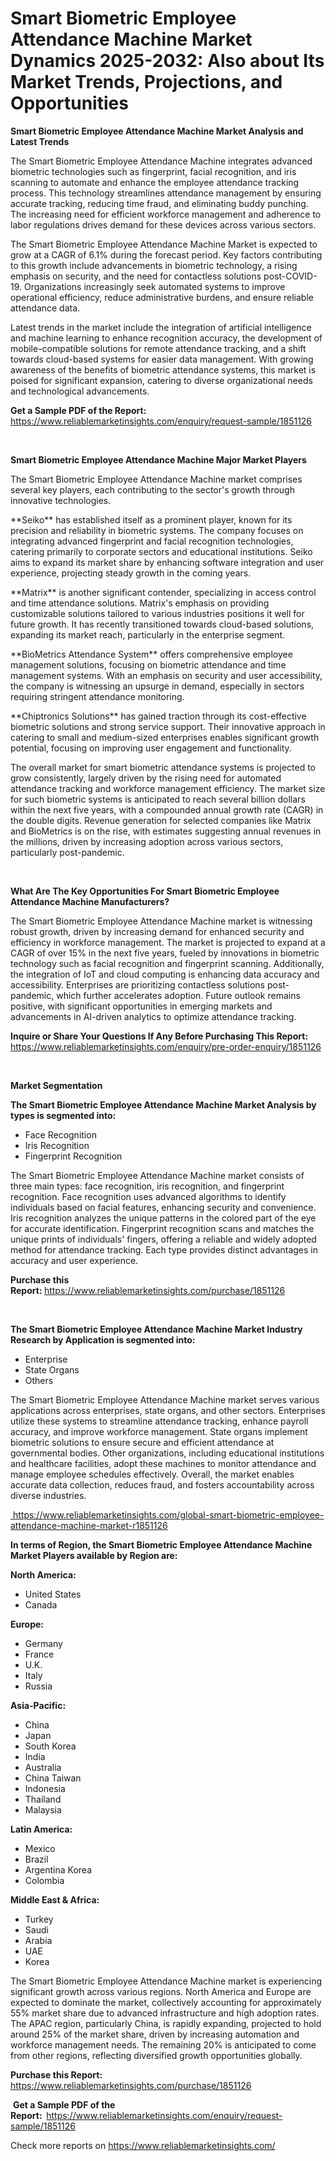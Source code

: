 <p><h1>Smart Biometric Employee Attendance Machine Market Dynamics 2025-2032: Also about Its Market Trends, Projections, and Opportunities</h1></p><p><strong>Smart Biometric Employee Attendance Machine Market Analysis and Latest Trends</strong></p>
<p><p>The Smart Biometric Employee Attendance Machine integrates advanced biometric technologies such as fingerprint, facial recognition, and iris scanning to automate and enhance the employee attendance tracking process. This technology streamlines attendance management by ensuring accurate tracking, reducing time fraud, and eliminating buddy punching. The increasing need for efficient workforce management and adherence to labor regulations drives demand for these devices across various sectors.</p><p>The Smart Biometric Employee Attendance Machine Market is expected to grow at a CAGR of 6.1% during the forecast period. Key factors contributing to this growth include advancements in biometric technology, a rising emphasis on security, and the need for contactless solutions post-COVID-19. Organizations increasingly seek automated systems to improve operational efficiency, reduce administrative burdens, and ensure reliable attendance data.</p><p>Latest trends in the market include the integration of artificial intelligence and machine learning to enhance recognition accuracy, the development of mobile-compatible solutions for remote attendance tracking, and a shift towards cloud-based systems for easier data management. With growing awareness of the benefits of biometric attendance systems, this market is poised for significant expansion, catering to diverse organizational needs and technological advancements.</p></p>
<p><strong>Get a Sample PDF of the Report:&nbsp;</strong> <a href="https://www.reliablemarketinsights.com/enquiry/request-sample/1851126?utm_campaign=2636&utm_medium=2&utm_source=Github&utm_content=ia&utm_term=26032025&utm_id=smart-biometric-employee-attendance-machine">https://www.reliablemarketinsights.com/enquiry/request-sample/1851126</a></p>
<p>&nbsp;</p>
<p><strong>Smart Biometric Employee Attendance Machine Major Market Players</strong></p>
<p><p>The Smart Biometric Employee Attendance Machine market comprises several key players, each contributing to the sector's growth through innovative technologies. </p><p>**Seiko** has established itself as a prominent player, known for its precision and reliability in biometric systems. The company focuses on integrating advanced fingerprint and facial recognition technologies, catering primarily to corporate sectors and educational institutions. Seiko aims to expand its market share by enhancing software integration and user experience, projecting steady growth in the coming years.</p><p>**Matrix** is another significant contender, specializing in access control and time attendance solutions. Matrix's emphasis on providing customizable solutions tailored to various industries positions it well for future growth. It has recently transitioned towards cloud-based solutions, expanding its market reach, particularly in the enterprise segment. </p><p>**BioMetrics Attendance System** offers comprehensive employee management solutions, focusing on biometric attendance and time management systems. With an emphasis on security and user accessibility, the company is witnessing an upsurge in demand, especially in sectors requiring stringent attendance monitoring.</p><p>**Chiptronics Solutions** has gained traction through its cost-effective biometric solutions and strong service support. Their innovative approach in catering to small and medium-sized enterprises enables significant growth potential, focusing on improving user engagement and functionality.</p><p>The overall market for smart biometric attendance systems is projected to grow consistently, largely driven by the rising need for automated attendance tracking and workforce management efficiency. The market size for such biometric systems is anticipated to reach several billion dollars within the next five years, with a compounded annual growth rate (CAGR) in the double digits. Revenue generation for selected companies like Matrix and BioMetrics is on the rise, with estimates suggesting annual revenues in the millions, driven by increasing adoption across various sectors, particularly post-pandemic.</p></p>
<p>&nbsp;</p>
<p><strong>What Are The Key Opportunities For Smart Biometric Employee Attendance Machine Manufacturers?</strong></p>
<p><p>The Smart Biometric Employee Attendance Machine market is witnessing robust growth, driven by increasing demand for enhanced security and efficiency in workforce management. The market is projected to expand at a CAGR of over 15% in the next five years, fueled by innovations in biometric technology such as facial recognition and fingerprint scanning. Additionally, the integration of IoT and cloud computing is enhancing data accuracy and accessibility. Enterprises are prioritizing contactless solutions post-pandemic, which further accelerates adoption. Future outlook remains positive, with significant opportunities in emerging markets and advancements in AI-driven analytics to optimize attendance tracking.</p></p>
<p><strong>Inquire or Share Your Questions If Any Before Purchasing This Report:</strong> <a href="https://www.reliablemarketinsights.com/enquiry/pre-order-enquiry/1851126?utm_campaign=2636&utm_medium=2&utm_source=Github&utm_content=ia&utm_term=26032025&utm_id=smart-biometric-employee-attendance-machine">https://www.reliablemarketinsights.com/enquiry/pre-order-enquiry/1851126</a></p>
<p>&nbsp;</p>
<p><strong>Market Segmentation</strong></p>
<p><strong>The Smart Biometric Employee Attendance Machine Market Analysis by types is segmented into:</strong></p>
<p><ul><li>Face Recognition</li><li>Iris Recognition</li><li>Fingerprint Recognition</li></ul></p>
<p><p>The Smart Biometric Employee Attendance Machine market consists of three main types: face recognition, iris recognition, and fingerprint recognition. Face recognition uses advanced algorithms to identify individuals based on facial features, enhancing security and convenience. Iris recognition analyzes the unique patterns in the colored part of the eye for accurate identification. Fingerprint recognition scans and matches the unique prints of individuals' fingers, offering a reliable and widely adopted method for attendance tracking. Each type provides distinct advantages in accuracy and user experience.</p></p>
<p><strong>Purchase this Report:&nbsp;</strong><a href="https://www.reliablemarketinsights.com/purchase/1851126?utm_campaign=2636&utm_medium=2&utm_source=Github&utm_content=ia&utm_term=26032025&utm_id=smart-biometric-employee-attendance-machine">https://www.reliablemarketinsights.com/purchase/1851126</a></p>
<p>&nbsp;</p>
<p><strong>The Smart Biometric Employee Attendance Machine Market Industry Research by Application is segmented into:</strong></p>
<p><ul><li>Enterprise</li><li>State Organs</li><li>Others</li></ul></p>
<p><p>The Smart Biometric Employee Attendance Machine market serves various applications across enterprises, state organs, and other sectors. Enterprises utilize these systems to streamline attendance tracking, enhance payroll accuracy, and improve workforce management. State organs implement biometric solutions to ensure secure and efficient attendance at governmental bodies. Other organizations, including educational institutions and healthcare facilities, adopt these machines to monitor attendance and manage employee schedules effectively. Overall, the market enables accurate data collection, reduces fraud, and fosters accountability across diverse industries.</p></p>
<p><a href="https://www.reliablemarketinsights.com/global-smart-biometric-employee-attendance-machine-market-r1851126?utm_campaign=2636&utm_medium=2&utm_source=Github&utm_content=ia&utm_term=26032025&utm_id=smart-biometric-employee-attendance-machine">&nbsp;https://www.reliablemarketinsights.com/global-smart-biometric-employee-attendance-machine-market-r1851126</a></p>
<p><strong>In terms of Region, the Smart Biometric Employee Attendance Machine Market Players available by Region are:</strong></p>
<p>
    <p> <strong> North America: </strong>
        <ul>
            <li>United States</li>
            <li>Canada</li>
        </ul>
        </p> 
    <p> <strong> Europe: </strong>
        <ul>
            <li>Germany</li>
            <li>France</li>
            <li>U.K.</li>
            <li>Italy</li>
            <li>Russia</li>
        </ul>
        </p> 
    <p> <strong> Asia-Pacific: </strong>
        <ul>
            <li>China</li>
            <li>Japan</li>
            <li>South Korea</li>
            <li>India</li>
            <li>Australia</li>
            <li>China Taiwan</li>
            <li>Indonesia</li>
            <li>Thailand</li>
            <li>Malaysia</li>
        </ul>
        </p> 
    <p> <strong> Latin America: </strong>
        <ul>
            <li>Mexico</li>
            <li>Brazil</li>
            <li>Argentina Korea</li>
            <li>Colombia</li>
        </ul>
        </p> 
    <p> <strong> Middle East & Africa: </strong>
        <ul>
            <li>Turkey</li>
            <li>Saudi</li>
            <li>Arabia</li>
            <li>UAE</li>
            <li>Korea</li>
        </ul>
    </p>
    </p>
<p><p>The Smart Biometric Employee Attendance Machine market is experiencing significant growth across various regions. North America and Europe are expected to dominate the market, collectively accounting for approximately 55% market share due to advanced infrastructure and high adoption rates. The APAC region, particularly China, is rapidly expanding, projected to hold around 25% of the market share, driven by increasing automation and workforce management needs. The remaining 20% is anticipated to come from other regions, reflecting diversified growth opportunities globally.</p></p>
<p><strong>Purchase this Report: </strong><a href="https://www.reliablemarketinsights.com/purchase/1851126?utm_campaign=2636&utm_medium=2&utm_source=Github&utm_content=ia&utm_term=26032025&utm_id=smart-biometric-employee-attendance-machine">https://www.reliablemarketinsights.com/purchase/1851126</a></p>
<p>&nbsp;<strong>Get a Sample PDF of the Report:&nbsp;&nbsp;</strong><a href="https://www.reliablemarketinsights.com/enquiry/request-sample/1851126?utm_campaign=2636&utm_medium=2&utm_source=Github&utm_content=ia&utm_term=26032025&utm_id=smart-biometric-employee-attendance-machine">https://www.reliablemarketinsights.com/enquiry/request-sample/1851126</a></p>
<p><strong></strong></p>
<p>Check more reports on <a href="https://www.reliablemarketinsights.com/?utm_campaign=2636&utm_medium=2&utm_source=Github&utm_content=ia&utm_term=26032025&utm_id=smart-biometric-employee-attendance-machine">https://www.reliablemarketinsights.com/</a></p>